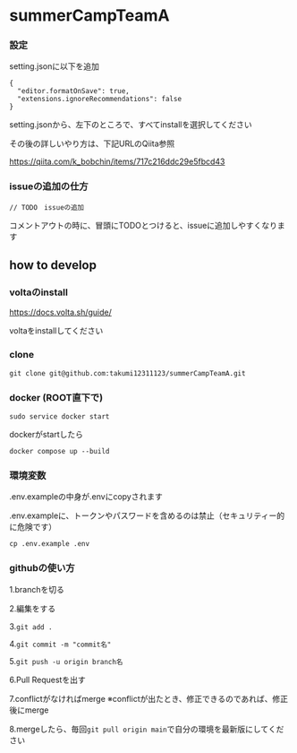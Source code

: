 # summerCampTeamA

### 設定

setting.jsonに以下を追加
```
{
  "editor.formatOnSave": true,
  "extensions.ignoreRecommendations": false
}
```

setting.jsonから、左下のところで、すべてinstallを選択してください

その後の詳しいやり方は、下記URLのQiita参照

https://qiita.com/k_bobchin/items/717c216ddc29e5fbcd43

### issueの追加の仕方

```// TODO　issueの追加```

コメントアウトの時に、冒頭にTODOとつけると、issueに追加しやすくなります

## how to develop

### voltaのinstall

https://docs.volta.sh/guide/

voltaをinstallしてください

### clone

```git clone git@github.com:takumi12311123/summerCampTeamA.git```

### docker (ROOT直下で)
```sudo service docker start```

dockerがstartしたら

```docker compose up --build```

### 環境変数

.env.exampleの中身が.envにcopyされます

.env.exampleに、トークンやパスワードを含めるのは禁止（セキュリティー的に危険です）

```cp .env.example .env```

### githubの使い方

1.branchを切る

2.編集をする

3.```git add .```

4.```git commit -m "commit名"```

5.```git push -u origin branch名```

6.Pull Requestを出す

7.conflictがなければmerge
※conflictが出たとき、修正できるのであれば、修正後にmerge

8.mergeしたら、毎回```git pull origin main```で自分の環境を最新版にしてください
